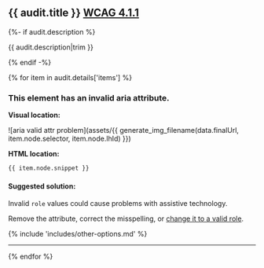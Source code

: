 ## {{ audit.title }} [WCAG 4.1.1](https://www.w3.org/WAI/WCAG21/quickref/?versions=2.0#parsing)

{%- if audit.description %}

{{ audit.description|trim }}

{% endif -%}

{% for item in audit.details['items'] %}

### This element has an invalid aria attribute.

__Visual location:__

![aria valid attr problem](assets/{{ generate_img_filename(data.finalUrl, item.node.selector, item.node.lhId) }})


__HTML location:__

```html
{{ item.node.snippet }}
```

#### Suggested solution:

Invalid `role` values could cause problems with assistive technology.

Remove the attribute, correct the misspelling, or [change it to a valid role](https://www.w3.org/WAI/PF/HTML/wiki/RoleAttribute#ARIA_1.0_Pre-Defined_Roles).

{% include 'includes/other-options.md' %}

---

{% endfor %}